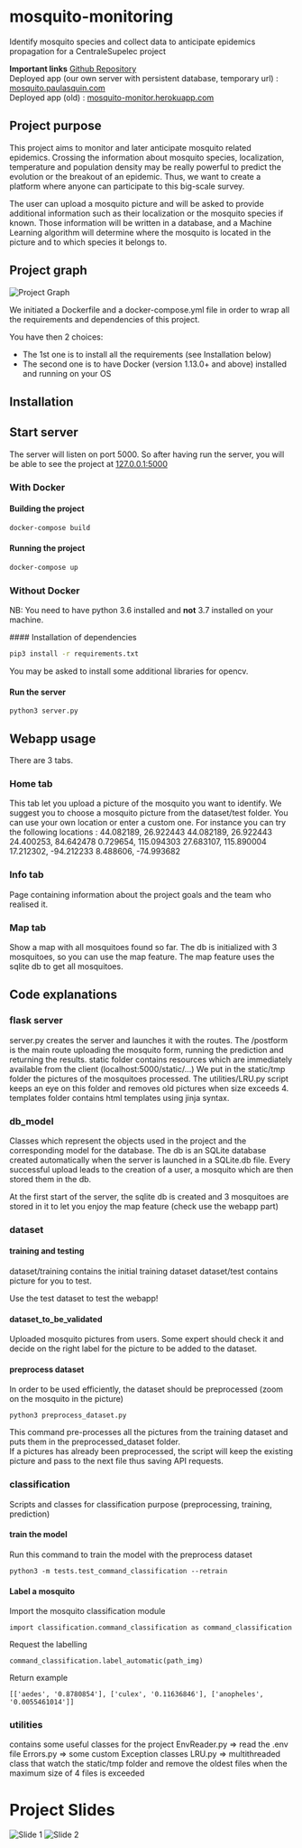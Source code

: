 # mosquito-monitoring
Identify mosquito species and collect data to anticipate epidemics propagation
for a CentraleSupelec project

**Important links**
[Github Repository](https://github.com/mosquito-boys/mosquito-monitoring)       
Deployed app (our own server with persistent database, temporary url) : [mosquito.paulasquin.com](http://mosquito.paulasquin.com)   
Deployed app (old) : [mosquito-monitor.herokuapp.com](https://mosquito-monitor.herokuapp.com)

## Project purpose
This project aims to monitor and later anticipate mosquito related epidemics.
Crossing the information about mosquito species, localization, temperature and population density may 
be really powerful to predict the evolution or the breakout of an epidemic. 
Thus, we want to create a platform where anyone can participate to this big-scale survey.

The user can upload a mosquito picture and will be asked to provide additional 
information such as their localization or the mosquito species if known.
Those information will be written in a database, and a Machine Learning algorithm will determine where the mosquito is located in the picture and to which species it belongs to. 

## Project graph
![Project Graph](docs/graph_project.png) 

We initiated a Dockerfile and a docker-compose.yml file in order to wrap all 
the requirements and dependencies of this project.

You have then 2 choices:

- The 1st one is to install all the requirements (see Installation below)
- The second one is to have Docker (version 1.13.0+ and above) installed and running on your OS

## Installation


## Start server

The server will listen on port 5000. 
So after having run the server, you will be able to see the project at [127.0.0.1:5000](127.0.0.1:5000)

### With Docker

#### Building the project

```bash
docker-compose build
```

#### Running the project

```bash
docker-compose up
```

### Without Docker

NB: You need to have python 3.6 installed and **not** 3.7 installed on your machine.

#### Installation of dependencies
```bash
pip3 install -r requirements.txt
```

You may be asked to install some additional libraries for opencv.

#### Run the server

```
python3 server.py
```

## Webapp usage

There are 3 tabs.

### Home tab

This tab let you upload a picture of the mosquito you want to identify.
We suggest you to choose a mosquito picture from the dataset/test folder.
You can use your own location or enter a custom one. For instance you can try the following locations :
44.082189, 26.922443
44.082189, 26.922443
24.400253, 84.642478
0.729654, 115.094303
27.683107, 115.890004
17.212302, -94.212233
8.488606, -74.993682

### Info tab

Page containing information about the project goals and the team who realised it.

### Map tab
Show a map with all mosquitoes found so far. The db is initialized with 3 mosquitoes, so you can use the map feature.
The map feature uses the sqlite db to get all mosquitoes.

## Code explanations

### flask server

server.py creates the server and launches it with the routes.
The /postform is the main route uploading the mosquito form, running the prediction and returning the results.
static folder contains resources which are immediately available from the client (localhost:5000/static/...)
We put in the static/tmp folder the pictures of the mosquitoes processed. The utilities/LRU.py script keeps an eye on this folder and removes old pictures when size exceeds 4.
templates folder contains html templates using jinja syntax.

### db_model

Classes which represent the objects used in the project and the corresponding model for the database.
The db is an SQLite database created automatically when the server is launched in a SQLite.db file.
Every successful upload leads to the creation of a user, a mosquito which are then stored them in the db.

At the first start of the server, the sqlite db is created and 3 mosquitoes are stored in it to let you enjoy the map feature (check use the webapp part)

### dataset

#### training and testing

dataset/training contains the initial training dataset
dataset/test contains picture for you to test.

Use the test dataset to test the webapp!

#### dataset_to_be_validated

Uploaded mosquito pictures from users. Some expert should check it and decide on the right label for the picture to be added to the dataset.

#### preprocess dataset

In order to be used efficiently, the dataset should be preprocessed (zoom on the mosquito in the picture)
```
python3 preprocess_dataset.py
```
This command pre-processes all the pictures from the training dataset and puts them in the preprocessed_dataset folder.  
If a pictures has already been preprocessed, 
the script will keep the existing picture and pass to the next file thus saving API requests.

### classification

Scripts and classes for classification purpose (preprocessing, training, prediction)

#### train the model
Run this command to train the model with the preprocess dataset
```
python3 -m tests.test_command_classification --retrain
```

#### Label a mosquito
Import the mosquito classification module
```
import classification.command_classification as command_classification
```

Request the labelling
```
command_classification.label_automatic(path_img)
```

Return example 
```
[['aedes', '0.8780854'], ['culex', '0.11636846'], ['anopheles', '0.0055461014']]
```



### utilities

contains some useful classes for the project
EnvReader.py => read the .env file 
Errors.py => some custom Exception classes
LRU.py => multithreaded class that watch the static/tmp folder and remove the oldest files when the maximum size of 4 files is exceeded
 

# Project Slides
![Slide 1](docs/slide_1.png) 
![Slide 2](docs/slide_2.png) 
